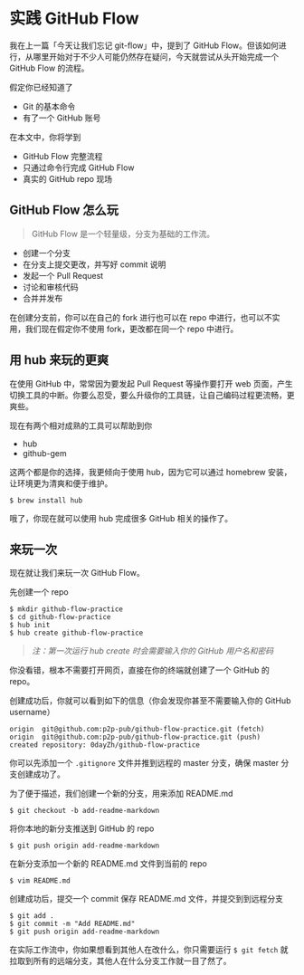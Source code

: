 # 实践 GitHub Flow

我在上一篇「今天让我们忘记 git-flow」中，提到了 GitHub Flow。但该如何进行，从哪里开始对于不少人可能仍然存在疑问，今天就尝试从头开始完成一个 GitHub Flow 的流程。

假定你已经知道了

- Git 的基本命令
- 有了一个 GitHub 账号

在本文中，你将学到

- GitHub Flow 完整流程
- 只通过命令行完成 GitHub Flow
- 真实的 GitHub repo 现场

## GitHub Flow 怎么玩

> GitHub Flow 是一个轻量级，分支为基础的工作流。

- 创建一个分支
- 在分支上提交更改，并写好 commit 说明
- 发起一个 Pull Request
- 讨论和审核代码
- 合并并发布

在创建分支前，你可以在自己的 fork 进行也可以在 repo 中进行，也可以不实用，我们现在假定你不使用 fork，更改都在同一个 repo 中进行。

## 用 hub 来玩的更爽

在使用 GitHub 中，常常因为要发起 Pull Request 等操作要打开 web 页面，产生切换工具的中断。你要么忍受，要么升级你的工具链，让自己编码过程更流畅，更爽些。

现在有两个相对成熟的工具可以帮助到你

- hub
- github-gem

这两个都是你的选择，我更倾向于使用 hub，因为它可以通过 homebrew 安装，让环境更为清爽和便于维护。

```
$ brew install hub
```

哦了，你现在就可以使用 hub 完成很多 GitHub 相关的操作了。

## 来玩一次

现在就让我们来玩一次 GitHub Flow。

先创建一个 repo

```
$ mkdir github-flow-practice
$ cd github-flow-practice
$ hub init
$ hub create github-flow-practice
```
>*注：第一次运行 hub create 时会需要输入你的 GitHub 用户名和密码*

你没看错，根本不需要打开网页，直接在你的终端就创建了一个 GitHub 的 repo。

创建成功后，你就可以看到如下的信息（你会发现你甚至不需要输入你的 GitHub username）
```
origin	git@github.com:p2p-pub/github-flow-practice.git (fetch)
origin	git@github.com:p2p-pub/github-flow-practice.git (push)
created repository: 0dayZh/github-flow-practice
```

你可以先添加一个 `.gitignore` 文件并推到远程的 master 分支，确保 master 分支创建成功了。

为了便于描述，我们创建一个新的分支，用来添加 README.md

```
$ git checkout -b add-readme-markdown
```

将你本地的新分支推送到 GitHub 的 repo

```
$ git push origin add-readme-markdown
```

在新分支添加一个新的 README.md 文件到当前的 repo

```
$ vim README.md
```

创建成功后，提交一个 commit 保存 README.md 文件，并提交到到远程分支

```
$ git add .
$ git commit -m "Add README.md"
$ git push origin add-readme-markdown
```

在实际工作流中，你如果想看到其他人在改什么，你只需要运行 `$ git fetch` 就拉取到所有的远端分支，其他人在什么分支工作就一目了然了。
